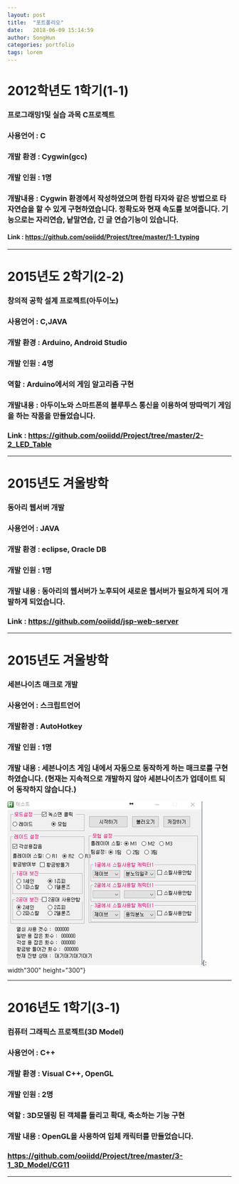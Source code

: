 ```yaml
---
layout: post
title:  "포트폴리오"
date:   2018-06-09 15:14:59
author: SongHun
categories: portfolio
tags: lorem
---
```


# 2012학년도 1학기(1-1)
### 프로그래밍1및 실습 과목 C프로젝트
### 사용언어 : C
### 개발 환경 : Cygwin(gcc)
### 개발 인원 : 1명
### 개발내용 : Cygwin 환경에서 작성하였으며 한컴 타자와 같은 방법으로 타자연습을 할 수 있게 구현하였습니다. 정확도와 현재 속도를 보여줍니다. 기능으로는 자리연습, 낱말연습, 긴 글 연습기능이 있습니다.
#### Link : <https://github.com/ooiidd/Project/tree/master/1-1_typing>
***
# 2015년도 2학기(2-2)
### 창의적 공학 설계 프로젝트(아두이노)
### 사용언어 : C,JAVA
### 개발 환경 : Arduino, Android Studio
### 개발 인원 : 4명
### 역할 : Arduino에서의 게임 알고리즘 구현
### 개발내용 : 아두이노와 스마트폰의 블루투스 통신을 이용하여 땅따먹기 게임을 하는 작품을 만들었습니다.
### Link : <https://github.com/ooiidd/Project/tree/master/2-2_LED_Table>
***
# 2015년도 겨울방학
### 동아리 웹서버 개발
### 사용언어 : JAVA
### 개발 환경 : eclipse, Oracle DB
### 개발 인원 : 1명
### 개발 내용 : 동아리의 웹서버가 노후되어 새로운 웹서버가 필요하게 되어 개발하게 되었습니다.
### Link : <https://github.com/ooiidd/jsp-web-server>
***
# 2015년도 겨울방학
### 세븐나이츠 매크로 개발
### 사용언어 : 스크립트언어
### 개발환경 : AutoHotkey
### 개발 인원 : 1명
### 개발 내용 : 세븐나이츠 게임 내에서 자동으로 동작하게 하는 매크로를 구현하였습니다. (현재는 지속적으로 개발하지 않아 세븐나이츠가 업데이트 되어 동작하지 않습니다.)
![Alt text](/assets/macro.png){: width"300" height="300"}

***
# 2016년도 1학기(3-1)
### 컴퓨터 그래픽스 프로젝트(3D Model)
### 사용언어 : C++
### 개발 환경 : Visual C++, OpenGL
### 개발 인원 : 2명
### 역할 : 3D모델링 된 객체를 돌리고 확대, 축소하는 기능 구현
### 개발 내용 : OpenGL을 사용하여 입체 캐릭터를 만들었습니다.
### <https://github.com/ooiidd/Project/tree/master/3-1_3D_Model/CG11>
***